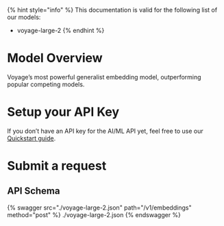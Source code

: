 [#references:start]: <> ({ "template": "openapi" })
{% hint style="info" %}
This documentation is valid for the following list of our models:
* voyage-large-2
{% endhint %}

# Model Overview
Voyage’s most powerful generalist embedding model, outperforming popular competing models.

# Setup your API Key
If you don’t have an API key for the AI/ML API yet, feel free to use our [Quickstart guide](https://docs.aimlapi.com/quickstart/setting-up).

# Submit a request
## API Schema
{% swagger src="./voyage-large-2.json" path="/v1/embeddings" method="post" %}
./voyage-large-2.json
{% endswagger %}

[#references:end]: <> ({})